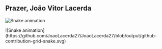 ## Prazer, João Vitor Lacerda
<!--
**JoaoLacerda27/JoaoLacerda27** is a ✨ _special_ ✨ repository because its `README.md` (this file) appears on your GitHub profile.

Here are some ideas to get you started:

- 🔭 I’m currently working on ...
- 🌱 I’m currently learning ...
- 👯 I’m looking to collaborate on ...
- 🤔 I’m looking for help with ...
- 💬 Ask me about ...
- 📫 How to reach me: ...
- 😄 Pronouns: ...
- ⚡ Fun fact: ...
-->
![Snake animation](https://github.com/JoaoLacerda27)
<div>
  ![Snake animation](https://github.com/JoaoLacerda27/JoaoLacerda27/blob/output/github-contribution-grid-snake.svg)
</div>
